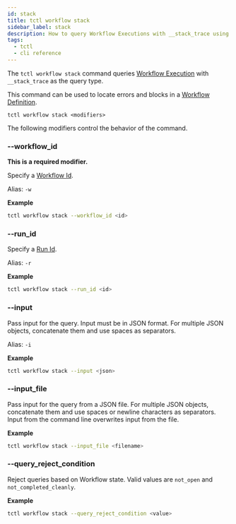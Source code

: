 ```yaml
---
id: stack
title: tctl workflow stack
sidebar_label: stack
description: How to query Workflow Executions with __stack_trace using tctl.
tags:
  - tctl
  - cli reference
---
```


The `tctl workflow stack` command queries [Workflow Execution](/concepts/what-is-a-workflow-execution) with `__stack_trace` as the query type.

This command can be used to locate errors and blocks in a [Workflow Definition](/concepts/what-is-a-workflow-definition).

`tctl workflow stack <modifiers>`

The following modifiers control the behavior of the command.

### --workflow_id

**This is a required modifier.**

Specify a [Workflow Id](/concepts/what-is-a-workflow-id).

Alias: `-w`

**Example**

```bash
tctl workflow stack --workflow_id <id>
```

### --run_id

Specify a [Run Id](/concepts/what-is-a-run-id).

Alias: `-r`

**Example**

```bash
tctl workflow stack --run_id <id>
```

### --input

Pass input for the query.
Input must be in JSON format.
For multiple JSON objects, concatenate them and use spaces as separators.

Alias: `-i`

**Example**

```bash
tctl workflow stack --input <json>
```

### --input_file

Pass input for the query from a JSON file.
For multiple JSON objects, concatenate them and use spaces or newline characters as separators.
Input from the command line overwrites input from the file.

**Example**

```bash
tctl workflow stack --input_file <filename>
```

### --query_reject_condition

Reject queries based on Workflow state.
Valid values are `not_open` and `not_completed_cleanly`.

**Example**

```bash
tctl workflow stack --query_reject_condition <value>
```
